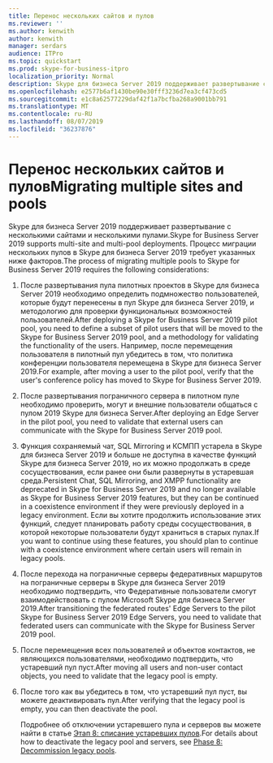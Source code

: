 ```yaml
---
title: Перенос нескольких сайтов и пулов
ms.reviewer: ''
ms.author: kenwith
author: kenwith
manager: serdars
audience: ITPro
ms.topic: quickstart
ms.prod: skype-for-business-itpro
localization_priority: Normal
description: Skype для бизнеса Server 2019 поддерживает развертывание с несколькими сайтами и несколькими пулами. Процесс миграции нескольких пулов в Skype для бизнеса Server 2019 требует указанных ниже факторов.
ms.openlocfilehash: e2577b6af1430be90e30fff3236d7ea3cf473cd5
ms.sourcegitcommit: e1c8a62577229daf42f1a7bcfba268a9001bb791
ms.translationtype: MT
ms.contentlocale: ru-RU
ms.lasthandoff: 08/07/2019
ms.locfileid: "36237876"
---
```

# <a name="migrating-multiple-sites-and-pools"></a><span data-ttu-id="11d7b-104">Перенос нескольких сайтов и пулов</span><span class="sxs-lookup"><span data-stu-id="11d7b-104">Migrating multiple sites and pools</span></span>

<span data-ttu-id="11d7b-105">Skype для бизнеса Server 2019 поддерживает развертывание с несколькими сайтами и несколькими пулами.</span><span class="sxs-lookup"><span data-stu-id="11d7b-105">Skype for Business Server 2019 supports multi-site and multi-pool deployments.</span></span> <span data-ttu-id="11d7b-106">Процесс миграции нескольких пулов в Skype для бизнеса Server 2019 требует указанных ниже факторов.</span><span class="sxs-lookup"><span data-stu-id="11d7b-106">The process of migrating multiple pools to Skype for Business Server 2019 requires the following considerations:</span></span> 
  
1. <span data-ttu-id="11d7b-107">После развертывания пула пилотных проектов в Skype для бизнеса Server 2019 необходимо определить подмножество пользователей, которые будут перенесены в пул Skype для бизнеса Server 2019, и методологию для проверки функциональных возможностей пользователей.</span><span class="sxs-lookup"><span data-stu-id="11d7b-107">After deploying a Skype for Business Server 2019 pilot pool, you need to define a subset of pilot users that will be moved to the Skype for Business Server 2019 pool, and a methodology for validating the functionality of the users.</span></span> <span data-ttu-id="11d7b-108">Например, после перемещения пользователя в пилотный пул убедитесь в том, что политика конференции пользователя перемещена в Skype для бизнеса Server 2019.</span><span class="sxs-lookup"><span data-stu-id="11d7b-108">For example, after moving a user to the pilot pool, verify that the user's conference policy has moved to Skype for Business Server 2019.</span></span> 
    
2. <span data-ttu-id="11d7b-109">После развертывания пограничного сервера в пилотном пуле необходимо проверить, могут и внешние пользователи общаться с пулом 2019 Skype для бизнеса Server.</span><span class="sxs-lookup"><span data-stu-id="11d7b-109">After deploying an Edge Server in the pilot pool, you need to validate that external users can communicate with the Skype for Business Server 2019 pool.</span></span>

3. <span data-ttu-id="11d7b-110">Функция сохраняемый чат, SQL Mirroring и КСМПП устарела в Skype для бизнеса Server 2019 и больше не доступна в качестве функций Skype для бизнеса Server 2019, но их можно продолжать в среде сосуществования, если ранее они были развернуты в устаревшая среда.</span><span class="sxs-lookup"><span data-stu-id="11d7b-110">Persistent Chat, SQL Mirroring, and XMPP functionality are deprecated in Skype for Business Server 2019 and no longer available as Skype for Business Server 2019 features, but they can be continued in a coexistence environment if they were previously deployed in a legacy environment.</span></span> <span data-ttu-id="11d7b-111">Если вы хотите продолжить использование этих функций, следует планировать работу среды сосуществования, в которой некоторые пользователи будут храниться в старых пулах.</span><span class="sxs-lookup"><span data-stu-id="11d7b-111">If you want to continue using these features, you should plan to continue with a coexistence environment where certain users will remain in legacy pools.</span></span>
    
4. <span data-ttu-id="11d7b-112">После перехода на пограничные серверы федеративных маршрутов на пограничные серверы в Skype для бизнеса Server 2019 необходимо подтвердить, что Федеративные пользователи смогут взаимодействовать с пулом Microsoft Skype для бизнеса Server 2019.</span><span class="sxs-lookup"><span data-stu-id="11d7b-112">After transitioning the federated routes' Edge Servers to the pilot Skype for Business Server 2019 Edge Servers, you need to validate that federated users can communicate with the Skype for Business Server 2019 pool.</span></span>
    
5. <span data-ttu-id="11d7b-113">После перемещения всех пользователей и объектов контактов, не являющихся пользователями, необходимо подтвердить, что устаревший пул пуст.</span><span class="sxs-lookup"><span data-stu-id="11d7b-113">After moving all users and non-user contact objects, you need to validate that the legacy pool is empty.</span></span>
    
6. <span data-ttu-id="11d7b-114">После того как вы убедитесь в том, что устаревший пул пуст, вы можете деактивировать пул.</span><span class="sxs-lookup"><span data-stu-id="11d7b-114">After verifying that the legacy pool is empty, you can then deactivate the pool.</span></span> 
    
    <span data-ttu-id="11d7b-115">Подробнее об отключении устаревшего пула и серверов вы можете найти в статье [Этап 8: списание устаревших пулов](phase-8-decommission-legacy-pools.md).</span><span class="sxs-lookup"><span data-stu-id="11d7b-115">For details about how to deactivate the legacy pool and servers, see [Phase 8: Decommission legacy pools](phase-8-decommission-legacy-pools.md).</span></span>
    

